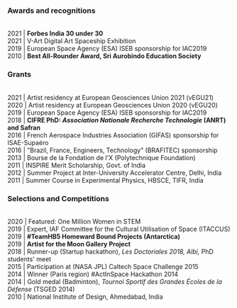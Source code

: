 <div>
  <h3>Awards and recognitions </h3>
  <br> 2021 | <b> Forbes India 30 under 30</b> 
  <br> 2021 | V-Art Digital Art Spaceship Exhibition
  <br> 2019 | European Space Agency (ESA) ISEB sponsorship for IAC2019
  <br> 2010 | <b> Best All-Rounder Award, Sri Aurobindo Education Society </b>
</div>
<div>
  <h3> Grants </h3>
  <br> 2021 | Artist residency at European Geosciences Union 2021 (vEGU21)    
  <br> 2020 | Artist residency at European Geosciences Union 2020 (vEGU20)
  <br> 2019 | European Space Agency (ESA) ISEB sponsorship for IAC2019
  <br> 2018 | <b> CIFRE PhD: <i>Association Nationale Recherche Technologie</i> (ANRT) and Safran </b> 
  <br> 2016 | French Aerospace Industries Association (GIFAS) sponsorship for ISAE-Supaéro
  <br> 2016 | "Brazil, France, Engineers, Technology" (BRAFITEC) sponsorship
  <br> 2013 | Bourse de la Fondation de l'X (Polytechnique Foundation)
  <br> 2011 | INSPIRE Merit Scholarship, Govt. of India
  <br> 2012 | Summer Project at Inter-University Accelerator Centre, Delhi, India
  <br> 2011 | Summer Course in Experimental Physics, HBSCE, TIFR, India
</div>
<div>
  <h3>Selections and Competitions</h3>
  <br> 2020 | Featured: One Million Women in STEM   
  <br> 2019 | Expert, IAF Committee for the Cultural Utilisation of Space (ITACCUS)
  <br> 2019 | <b> #TeamHB5 Homeward Bound Projects (Antarctica) </b>
  <br> 2019 | <b> Artist for the Moon Gallery Project </b>
  <br> 2018 | Runner-up (Startup hackathon), <i>Les Doctoriales 2018, Albi,</i> PhD students' meet
  <br> 2015 | Participation at (NASA JPL) Caltech Space Challenge 2015
  <br> 2014 | Winner (Paris region) #ActInSpace Hackathon 2014
  <br> 2014 | Gold medal (Badminton), <i>Tournoi Sportif des Grandes Écoles de la Défense</i> (TSGED 2014)
  <br> 2010 | National Institute of Design, Ahmedabad, India    
</div>

<!--p>
  <b> 2021 </b>
  <br> Award | <b> Forbes India 30 under 30</b> 
  <br> Award | V-Art Digital Art Spaceship Exhibition
  <br> Grant | Artist residency at European Geosciences Union 2021 (vEGU21)    
</p>

<p>
 <b> 2018-2020 </b>
  <br> Award | European Space Agency (ESA) ISEB sponsorship for IAC2019
  <br> Award | Runner-up (Startup hackathon), <i>Les Doctoriales 2018, Albi,</i> PhD students' meet
  <br> Grant | <b> CIFRE PhD: <i>Association Nationale Recherche Technologie</i> (ANRT) and Safran </b> 
  <br> Grant | Artist residency at European Geosciences Union 2020 (vEGU20)
  <br> Selection | <b> Artist for the Moon Gallery Project </b>
  <br> Selection | <b> #TeamHB5 Homeward Bound Projects (Antarctica) </b>
  <br> Selection | Expert to the IAF Committee for the Cultural Utilisation of Space (ITACCUS)
  <br> Selection | One Million Women in STEM   
</p>

<p>
  <b> 2014-2017 </b>
  <br> Award | Winner (Paris region) #ActInSpace Hackathon 2014
  <br> Award | Gold medal (Badminton), <i>Tournoi Sportif des Grandes Écoles de la Défense</i> (TSGED 2014)
  <br> Grant | French Aerospace Industries Association (GIFAS) sponsorship for ISAE-Supaéro
  <br> Grant | "Brazil, France, Engineers, Technology" (BRAFITEC) sponsorship
  <br> Grant | Participation at (NASA JPL) Caltech Space Challenge 2015
</p>

<p>
  <b> 2010-2013 </b>
  <br> Award | INSPIRE Merit Scholarship, Govt. of India
  <br> Award | <b> Best All-Rounder Award, Sri Aurobindo Education Society </b>
  <br> Grant | Bourse de la Fondation de l'X (Polytechnique Foundation)
  <br> Grant | Summer Project at Inter-University Accelerator Centre, Delhi, India
  <br> Grant | Summer Course in Experimental Physics, HBSCE, TIFR, India
  <br> Selection | National Institute of Design, Ahmedabad, India    
</p --->
